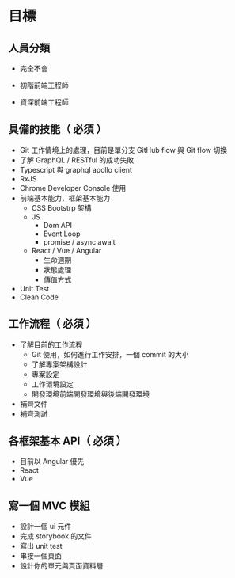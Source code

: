 # 目標


## 人員分類

+ 完全不會

+ 初階前端工程師

+ 資深前端工程師

## 具備的技能（ 必須 ）

+ Git 工作情境上的處理，目前是單分支 GitHub flow 與 Git flow 切換
+ 了解 GraphQL / RESTful 的成功失敗
+ Typescript 與 graphql apollo client
+ RxJS
+ Chrome Developer Console 使用
+ 前端基本能力，框架基本能力
    * CSS
        Bootstrp 架構
    * JS
        - Dom API
        - Event Loop
        - promise / async await
    * React / Vue / Angular
        - 生命週期
        - 狀態處理
        - 傳值方式
+ Unit Test
+ Clean Code

## 工作流程（ 必須 ）

+ 了解目前的工作流程
    - Git 使用，如何進行工作安排，一個 commit 的大小
    - 了解專案架構設計
    - 專案設定
    - 工作環境設定
    - 開發環境前端開發環境與後端開發環境
+ 補齊文件
+ 補齊測試

## 各框架基本 API（ 必須 ）

+ 目前以 Angular 優先
+ React
+ Vue

## 寫一個 MVC 模組

+ 設計一個 ui 元件
+ 完成 storybook 的文件
+ 寫出 unit test
+ 串接一個頁面
+ 設計你的單元與頁面資料層



